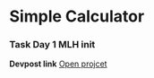 # Simple Calculator 

### Task Day 1 MLH init

<strong>Devpost link</strong>
<a href="https://devpost.com/software/calculator-jznkm4?ref_content=user-portfolio&ref_feature=in_progress">Open projcet </a>